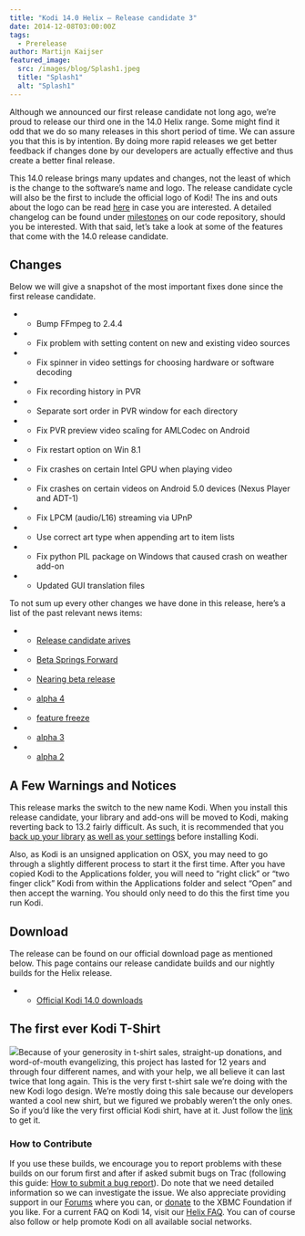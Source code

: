 ```yaml
---
title: "Kodi 14.0 Helix – Release candidate 3"
date: 2014-12-08T03:00:00Z
tags:
  - Prerelease
author: Martijn Kaijser
featured_image:
  src: /images/blog/Splash1.jpeg
  title: "Splash1"
  alt: "Splash1"
---
```


Although we announced our first release candidate not long ago, we’re proud to release our third one in the 14.0 Helix range. Some might find it odd that we do so many releases in this short period of time. We can assure you that this is by intention. By doing more rapid releases we get better feedback if changes done by our developers are actually effective and thus create a better final release.

This 14.0 release brings many updates and changes, not the least of which is the change to the software’s name and logo. The release candidate cycle will also be the first to include the official logo of Kodi! The ins and outs about the logo can be read [here](/article/introducing-kodi-logo) in case you are interested. A detailed changelog can be found under [milestones](https://github.com/xbmc/xbmc/milestones?state=closed) on our code repository, should you be interested. With that said, let’s take a look at some of the features that come with the 14.0 release candidate.

## Changes

Below we will give a snapshot of the most important fixes done since the first release candidate.

- - Bump FFmpeg to 2.4.4
- - Fix problem with setting content on new and existing video sources
- - Fix spinner in video settings for choosing hardware or software decoding
- - Fix recording history in PVR
- - Separate sort order in PVR window for each directory
- - Fix PVR preview video scaling for AMLCodec on Android
- - Fix restart option on Win 8.1
- - Fix crashes on certain Intel GPU when playing video
- - Fix crashes on certain videos on Android 5.0 devices (Nexus Player and ADT-1)
- - Fix LPCM (audio/L16) streaming via UPnP
- - Use correct art type when appending art to item lists
- - Fix python PIL package on Windows that caused crash on weather add-on
- - Updated GUI translation files

To not sum up every other changes we have done in this release, here’s a list of the past relevant news items:

- - [Release candidate arives](/article/kodi-140-helix-release-candidate-arrives)
- - [Beta Springs Forward](/article/kodi-140-helix-beta-springs-forward)
- - [Nearing beta release](/article/kodi-140-helix-nearing-beta-release)
- - [alpha 4](/article/kodi-140-helix-alpha-4)
- - [feature freeze](/article/kodi-140-code-name-helix-enters-feature-freeze)
- - [alpha 3](/article/kodi-140-helix-alpha-3)
- - [alpha 2](/article/kodi-140-helix-alpha-2)

## A Few Warnings and Notices

This release marks the switch to the new name Kodi. When you install this release candidate, your library and add-ons will be moved to Kodi, making reverting back to 13.2 fairly difficult. As such, it is recommended that you [back up your library](https://kodi.wiki/view/HOW-TO:Backup_the_library "How to backup the library") [as well as your settings](https://kodi.wiki/view/Backing_up_XBMC) before installing Kodi.

Also, as Kodi is an unsigned application on OSX, you may need to go through a slightly different process to start it the first time. After you have copied Kodi to the Applications folder, you will need to “right click” or “two finger click” Kodi from within the Applications folder and select “Open” and then accept the warning. You should only need to do this the first time you run Kodi.

## Download

The release can be found on our official download page as mentioned below. This page contains our release candidate builds and our nightly builds for the Helix release.

- - [Official Kodi 14.0 downloads](https://kodi.wiki/download/)

## The first ever Kodi T-Shirt

[![](/images/blog/kodishirt.jpeg)](https://teespring.com/kodiheroshirt2014)Because of your generosity in t-shirt sales, straight-up donations, and word-of-mouth evangelizing, this project has lasted for 12 years and through four different names, and with your help, we all believe it can last twice that long again. This is the very first t-shirt sale we’re doing with the new Kodi logo design. We’re mostly doing this sale because our developers wanted a cool new shirt, but we figured we probably weren’t the only ones. So if you’d like the very first official Kodi shirt, have at it. Just follow the [link](https://teespring.com/kodiheroshirt2014) to get it.

###

###

###

### How to Contribute

If you use these builds, we encourage you to report problems with these builds on our forum first and after if asked submit bugs on Trac (following this guide: [How to submit a bug report](https://kodi.wiki/view/HOW-TO:Submit_a_bug_report)). Do note that we need detailed information so we can investigate the issue. We also appreciate providing support in our [Forums](https://forum.kodi.tv/ "XBMC Forums") where you can, or [donate](https://kodi.wiki/contribute/donate/ "XBMC Foundation Donations") to the XBMC Foundation if you like. For a current FAQ on Kodi 14, visit our [Helix FAQ](<https://kodi.wiki/view/Kodi_v14_(Helix)_FAQ>). You can of course also follow or help promote Kodi on all available social networks.
